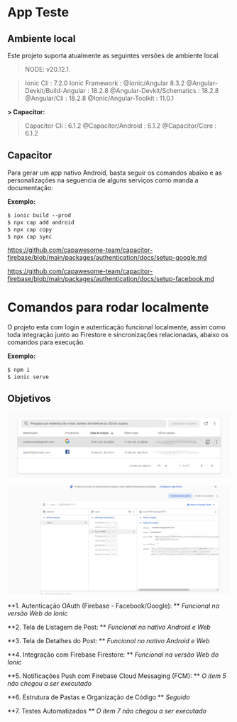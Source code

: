 # App Teste


## Ambiente local

Este projeto suporta atualmente as seguintes versões de ambiente local.

> NODE:  v20.12.1.

>    Ionic Cli                     : 7.2.0 
   Ionic Framework               : @Ionic/Angular 8.3.2
   @Angular-Devkit/Build-Angular : 18.2.8
   @Angular-Devkit/Schematics    : 18.2.8
   @Angular/Cli                  : 18.2.8
   @Ionic/Angular-Toolkit        : 11.0.1

**> Capacitor:**

>    Capacitor Cli      : 6.1.2
   @Capacitor/Android : 6.1.2
   @Capacitor/Core    : 6.1.2

## Capacitor

Para gerar um app nativo Android, basta seguir os comandos abaixo e as personalizações na seguencia de alguns serviços como manda a documentação:

**Exemplo:**
```install
$ ionic build --prod
$ npx cap add android
$ npx cap copy
$ npx cap sync
```
https://github.com/capawesome-team/capacitor-firebase/blob/main/packages/authentication/docs/setup-google.md

https://github.com/capawesome-team/capacitor-firebase/blob/main/packages/authentication/docs/setup-facebook.md

# Comandos para rodar localmente

O projeto esta com login e autenticação funcional localmente, assim como toda integração junto ao Firestore e sincronizações relacionadas, abaixo os comandos para execução.

**Exemplo:**
```serve
$ npm i
$ ionic serve
```

## Objetivos

[![i](https://github.com/wandilf/testew/blob/main/src/assets/testew1.PNG "i")](https://github.com/wandilf/testew/blob/main/src/assets/testew1.PNG "i")

[![i](https://github.com/wandilf/testew/blob/main/src/assets/testew2.PNG "i")](http://https://github.com/wandilf/testew/blob/main/src/assets/testew2.PNG "i")

**1. Autenticação OAuth (Firebase - Facebook/Google):
**
*Funcional na versão Web do Ionic*


**2. Tela de Listagem de Post:
**
*Funcional no nativo Android e Web*

**3. Tela de Detalhes do Post:
**
*Funcional no nativo Android e Web*

**4. Integração com Firebase Firestore:
**
*Funcional na versão Web do Ionic*

**5. Notificações Push com Firebase Cloud Messaging (FCM):
**
*O item 5 não chegou a ser executado*

**6. Estrutura de Pastas e Organização de Código
**
*Seguido*

**7. Testes Automatizados
**
*O item 7 não chegou a ser executado*
